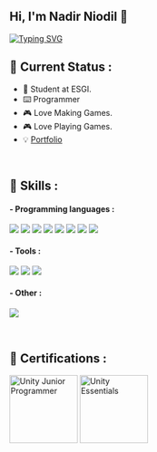 ## Hi, I'm Nadir Niodil 👋

[![Typing SVG](https://readme-typing-svg.demolab.com?font=Fira+Code&pause=1000&width=435&lines=Welcome+to+my+GitHub+!;Nice+to+meet+you+!;French+Developer)](https://git.io/typing-svg)

## 📡 Current Status :
- 💼 Student at ESGI.
- ⌨️ Programmer
- 🎮 Love Making Games.
- 🎮 Love Playing Games.
- 💡 [Portfolio](https://nniodil.github.io/nadirniodil.github.io/)

</br>

## 🚀 Skills :

#### - Programming languages :
<p align=left>
<img src="https://img.shields.io/badge/C-237bec?style=for-the-badge">
<img src="https://img.shields.io/badge/C++-237bec?style=for-the-badge">
<img src="https://img.shields.io/badge/CSHARP-3c1593?style=for-the-badge">
<img src="https://img.shields.io/badge/HTML-fc9639?style=for-the-badge">
<img src="https://img.shields.io/badge/CSS-0055f6?style=for-the-badge">
<img src="https://img.shields.io/badge/PHP-657eff?style=for-the-badge">
<img src="https://img.shields.io/badge/SQL-000000?style=for-the-badge">
<img src="https://img.shields.io/badge/VBA-7fff65?style=for-the-badge">

</p>

#### - Tools :
<p align=left>
<img src="https://img.shields.io/badge/Unreal Engine-000000?style=for-the-badge&logo=unrealengine&logoColor=white">
<img src="https://img.shields.io/badge/Unity-000000?style=for-the-badge&logo=unity&logoColor=white">
<img src="https://img.shields.io/badge/Blender-000000?style=for-the-badge&logo=blender&logoColor=orange">

</p>

#### - Other :
<p align=left>
<img src="https://img.shields.io/badge/Linux-ffffff?style=for-the-badge&logo=linux&logoColor=black">
</p>

</br>

## 📜 Certifications :
<a href="https://www.credly.com/badges/bea24e3a-5060-49b1-a6f5-50165a1cba36"><img width="120px" src="https://images.credly.com/size/340x340/images/03d1c2f6-6182-49bd-b5af-2ef6d28b5383/image.png" alt="Unity Junior Programmer"></a>
<a href="https://www.credly.com/badges/62d6ebfb-170a-4e73-9983-454914f13b01"><img width="120px" src="https://images.credly.com/size/340x340/images/2ebece18-451f-4f69-868a-9b5edac57567/image.png" alt="Unity Essentials"></a>

